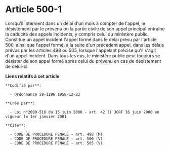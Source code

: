 # Article 500-1

Lorsqu'il intervient dans un délai d'un mois à compter de l'appel, le désistement par le prévenu ou la partie civile de son
appel principal entraîne la caducité des appels incidents, y compris celui du ministère public. Constitue un appel incident
l'appel formé dans le délai prévu par l'article 500, ainsi que l'appel formé, à la suite d'un précédent appel, dans les
délais prévus par les articles 498 ou 505, lorsque l'appelant précise qu'il s'agit d'un appel incident. Dans tous les cas, le
ministère public peut toujours se désister de son appel formé après celui du prévenu en cas de désistement de celui-ci.

**Liens relatifs à cet article**

	**Codifié par**:

	  - Ordonnance 58-1296 1958-12-23

	**Créé par**:

	  - Loi n°2000-516 du 15 juin 2000 - art. 42 () JORF 16 juin 2000 en vigueur le 1er janvier 2001

	**Cite**:

	  - CODE DE PROCEDURE PENALE - art. 498 (M)
	  - CODE DE PROCEDURE PENALE - art. 500 (V)
	  - CODE DE PROCEDURE PENALE - art. 505 (V)
